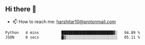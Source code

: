 ## Hi there 👋
- 📫 How to reach me: harshitar10@protonmail.com  
<!--START_SECTION:waka-->

```txt
Python   4 mins          ███████████████████████▓░   94.89 %
JSON     0 secs          █▒░░░░░░░░░░░░░░░░░░░░░░░   05.11 %
```

<!--END_SECTION:waka-->

<!--
**hharshitarora/hharshitarora** is a ✨ _special_ ✨ repository because its `README.md` (this file) appears on your GitHub profile.

Here are some ideas to get you started:

- 🔭 I’m currently working on ...
- 🌱 I’m currently learning ...
- 👯 I’m looking to collaborate on ...
- 🤔 I’m looking for help with ...
- 💬 Ask me about ...
- 📫 How to reach me: ...
- 😄 Pronouns: ...
- ⚡ Fun fact: ...
-->
